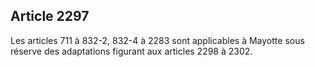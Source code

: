 Article 2297
----
Les articles 711 à 832-2, 832-4 à 2283 sont applicables à Mayotte sous réserve
des adaptations figurant aux articles 2298 à 2302.
